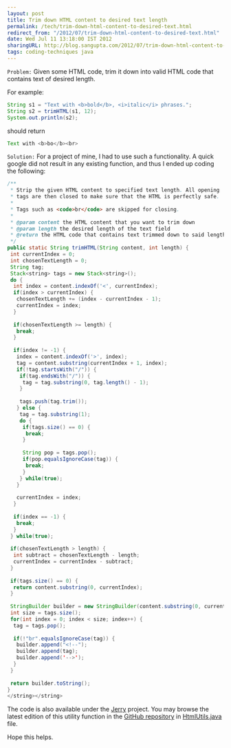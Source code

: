 ```yaml
---
layout: post
title: Trim down HTML content to desired text length
permalink: /tech/trim-down-html-content-to-desired-text.html
redirect_from: "/2012/07/trim-down-html-content-to-desired-text.html"
date: Wed Jul 11 13:18:00 IST 2012
sharingURL: http://blog.sangupta.com/2012/07/trim-down-html-content-to-desired-text.html
tags: coding-techniques java
---
```


`Problem:` Given some HTML code, trim it down into valid HTML code that contains text of desired length.

For example:
```java
String s1 = "Text with <b>bold</b>, <i>italic</i> phrases.";
String s2 = trimHTML(s1, 12);
System.out.println(s2);
```

should return

```java
Text with <b>bo</b><br>
```

`Solution:` For a project of mine, I had to use such a functionality. A quick google did not result 
in any existing function, and thus I ended up coding the following:

```java
/**
 * Strip the given HTML content to specified text length. All opening
 * tags are then closed to make sure that the HTML is perfectly safe.
 * 
 * Tags such as <code>br</code> are skipped for closing.
 * 
 * @param content the HTML content that you want to trim down
 * @param length the desired length of the text field
 * @return the HTML code that contains text trimmed down to said length
 */
public static String trimHTML(String content, int length) {
 int currentIndex = 0;
 int chosenTextLength = 0;
 String tag;
 Stack<string> tags = new Stack<string>();
 do {
  int index = content.indexOf('<', currentIndex);
  if(index > currentIndex) {
   chosenTextLength += (index - currentIndex - 1);
   currentIndex = index;
  }
   
  if(chosenTextLength >= length) {
   break;
  }
   
  if(index != -1) {
   index = content.indexOf('>', index);
   tag = content.substring(currentIndex + 1, index);
   if(!tag.startsWith("/")) {
    if(tag.endsWith("/")) {
     tag = tag.substring(0, tag.length() - 1);
    }
     
    tags.push(tag.trim());
   } else {
    tag = tag.substring(1);
    do {
     if(tags.size() == 0) {
      break;
     }
      
     String pop = tags.pop();
     if(pop.equalsIgnoreCase(tag)) {
      break;
     }
    } while(true);
   }
    
   currentIndex = index;
  }
   
  if(index == -1) {
   break;
  }
 } while(true);
  
 if(chosenTextLength > length) {
  int subtract = chosenTextLength - length;
  currentIndex = currentIndex - subtract;
 }
  
 if(tags.size() == 0) {
  return content.substring(0, currentIndex);
 }
  
 StringBuilder builder = new StringBuilder(content.substring(0, currentIndex));
 int size = tags.size();
 for(int index = 0; index < size; index++) {
  tag = tags.pop();
   
  if(!"br".equalsIgnoreCase(tag)) {
   builder.append("<!--");
   builder.append(tag);
   builder.append('-->');
  }
 }
  
 return builder.toString();
}
</string></string>
```

The code is also available under the <a href="http://www.sangupta.com/projects/jerry">Jerry</a> project. You 
may browse the latest edition of this utility function in the <a href="https://github.com/sangupta/jerry">GitHub 
repository</a> in <a href="https://github.com/sangupta/jerry/blob/master/src/main/java/com/sangupta/jerry/util/HtmlUtils.java">HtmlUtils.java</a> file.

Hope this helps.

